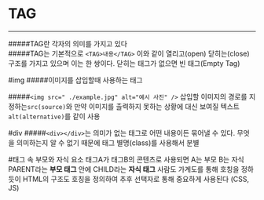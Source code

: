 # TAG
---
#####TAG란 각자의 의미를 가지고 있다  
#####TAG는 기본적으로 `<TAG>내용</TAG>` 이와 같이 열리고(open) 닫히는(close) 구조를 가지고 있으며 이는 한 쌍이다. 닫히는 태그가 없으면 빈 태그(Empty Tag)

#img
#####이미지를 삽입할때 사용하는 태그

#####`<img src=" ./example.jpg" alt="예시 사진" />`
삽입할 이미지의 경로를 지정하는`src(source)`와 만약 이미지를 출력하지 못하는 상황에 대신 보여질 텍스트 `alt(alternative)`를 같이 사용

#div
#####`<div></div>`는 의미가 없는 태그로 어떤 내용이든 묶어낼 수 있다.
무엇을 의미하는지 알 수 없기 때문에 태그 별명(class)를 사용해서 분별 

#태그 속 부모와 자식 요소
    <PARENT>
        <CHILD></CHILD>
    </PARENT>
태그A가 태그B의 콘텐츠로 사용되면 A는 부모 B는 자식
PARENT라는 **부모 태그** 안에 CHILD라는 **자식 태그**
사람도 가계도를 통해 호칭을 정하듯이 HTML의 구조도 호칭을 정의하여 추후 선택자로 통해 중요하게 사용된다 (CSS, JS)
 
